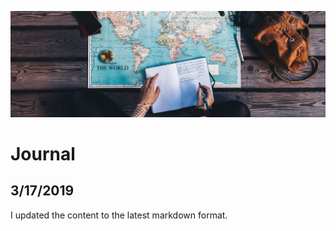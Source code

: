 ![Journal](../../img/journal.jpg)

# Journal

## 3/17/2019

I updated the content to the latest markdown format.

